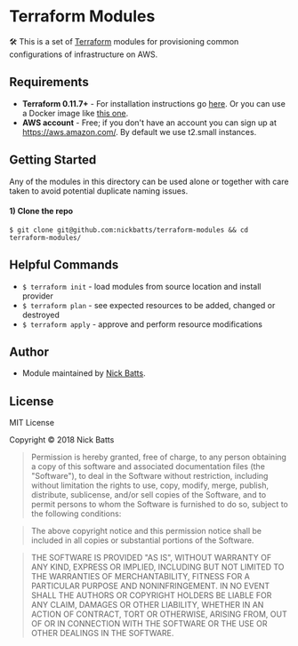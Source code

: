 # Terraform Modules
🛠️ This is a set of [Terraform](https://terraform.io/) modules for provisioning common configurations of infrastructure on AWS.

## Requirements
- **Terraform 0.11.7+** - For installation instructions go [here](https://www.terraform.io/intro/getting-started/install.html). Or you can use a Docker image like [this one](https://hub.docker.com/r/hashicorp/terraform/).
- **AWS account** - Free; if you don't have an account you can sign up at https://aws.amazon.com/. By default we use t2.small instances.

## Getting Started
Any of the modules in this directory can be used alone or together with care taken to avoid potential duplicate naming issues.

#### 1) Clone the repo
`$ git clone git@github.com:nickbatts/terraform-modules && cd terraform-modules/`

## Helpful Commands
- `$ terraform init` - load modules from source location and install provider
- `$ terraform plan` - see expected resources to be added, changed or destroyed
- `$ terraform apply` - approve and perform resource modifications

## Author
* Module maintained by [Nick Batts](https://github.com/nickbatts).

## License
MIT License

Copyright © 2018 Nick Batts

>Permission is hereby granted, free of charge, to any person obtaining a copy
of this software and associated documentation files (the "Software"), to deal
in the Software without restriction, including without limitation the rights
to use, copy, modify, merge, publish, distribute, sublicense, and/or sell
copies of the Software, and to permit persons to whom the Software is
furnished to do so, subject to the following conditions:

>The above copyright notice and this permission notice shall be included in all
copies or substantial portions of the Software.

>THE SOFTWARE IS PROVIDED "AS IS", WITHOUT WARRANTY OF ANY KIND, EXPRESS OR
IMPLIED, INCLUDING BUT NOT LIMITED TO THE WARRANTIES OF MERCHANTABILITY,
FITNESS FOR A PARTICULAR PURPOSE AND NONINFRINGEMENT. IN NO EVENT SHALL THE
AUTHORS OR COPYRIGHT HOLDERS BE LIABLE FOR ANY CLAIM, DAMAGES OR OTHER
LIABILITY, WHETHER IN AN ACTION OF CONTRACT, TORT OR OTHERWISE, ARISING FROM,
OUT OF OR IN CONNECTION WITH THE SOFTWARE OR THE USE OR OTHER DEALINGS IN THE
SOFTWARE.